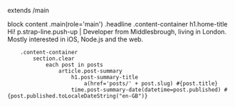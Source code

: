 extends /main

block content
.main(role='main')
.headline
.content-container
h1.home-title Hi!
p.strap-line.push-up
| Developer from Middlesbrough, living in London. Mostly interested in iOS, Node.js and the web.

    	.content-container
    		section.clear
    			each post in posts
    				article.post-summary
    					h1.post-summary-title
    						a(href='posts/' + post.slug) #{post.title}
    					time.post-summary-date(datetime=post.published) #{post.published.toLocaleDateString("en-GB")}
